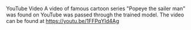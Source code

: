 YouTube Video
A video of famous cartoon series "Popeye the sailer man" was found on YouTube was passed through the trained model. The video can be found at https://youtu.be/1FFPqYld4Ag
